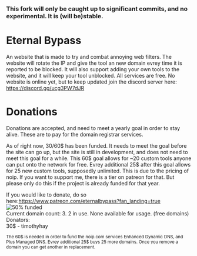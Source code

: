 ### This fork will only be caught up to significant commits, and no experimental. It is (will be)stable.
# Eternal Bypass
An website that is made to try and combat annoying web filters. The website will rotate the IP and give the tool an new domain evrey time it is reported to be blocked. It will also support adding your own tools to the website, and it will keep your tool unblocked. All services are free. No website is online yet, but to keep updated join the discord server here: https://discord.gg/ucg3PW7dJR

# Donations
Donations are accepted, and need to meet a yearly goal in order to stay alive. These are to pay for the domain registrar services.

As of right now, 30/60$ has been funded. It needs to meet the goal before the site can go up, but the site is still in development, and does not need to meet this goal for a while. This 60$ goal allows for ~20 custom tools anyone can put onto the network for free. Evrey additional 25$ after this goal allows for 25 new custom tools, supposedly unlimited. This is due to the pricing of noip. If you want to support me, there is a tier on patreon for that. But please only do this if the project is already funded for that year.

If you would like to donate, do so here:https://www.patreon.com/eternalbypass?fan_landing=true \
![50%](https://progress-bar.dev/50) funded \
Current domain count: 3. 2 in use. None available for usage. (free domains) \
Donators: \
30$ - timothyhay 


<sub>The 60$ is needed in order to fund the noip.com services Enhanced Dynamic DNS, and Plus Managed DNS. Evrey additional 25$ buys 25 more domains. Once you remove a domain you can get another in replacement.

